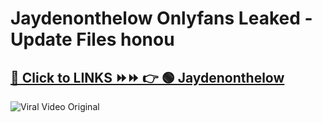 
 # Jaydenonthelow Onlyfans Leaked - Update Files honou

## <h2><a href="https://clipsfans.com/Jaydenonthelow&ref=git">🔗 Click to LINKS ⏩⏩ 👉 🟢 Jaydenonthelow </a></h2>

<a href="https://clipsfans.com/Jaydenonthelow&ref=git" rel="nofollow" data-target="animated-image.originalLink"><img src="https://i.ibb.co.com/xMMVF88/686577567.gif" alt="Viral Video Original" style="max-width: 100%; display: inline-block;" data-target="animated-image.originalImage"></a>

